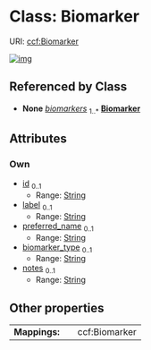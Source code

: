 
# Class: Biomarker




URI: [ccf:Biomarker](http://purl.org/ccf/Biomarker)


[![img](https://yuml.me/diagram/nofunky;dir:TB/class/[AsctbRecord]++-%20biomarkers%201..*>[Biomarker&#124;id:string%20%3F;label:string%20%3F;preferred_name:string%20%3F;biomarker_type:string%20%3F;notes:string%20%3F],[AsctbRecord])](https://yuml.me/diagram/nofunky;dir:TB/class/[AsctbRecord]++-%20biomarkers%201..*>[Biomarker&#124;id:string%20%3F;label:string%20%3F;preferred_name:string%20%3F;biomarker_type:string%20%3F;notes:string%20%3F],[AsctbRecord])

## Referenced by Class

 *  **None** *[biomarkers](biomarkers.md)*  <sub>1..\*</sub>  **[Biomarker](Biomarker.md)**

## Attributes


### Own

 * [id](id.md)  <sub>0..1</sub>
     * Range: [String](types/String.md)
 * [label](label.md)  <sub>0..1</sub>
     * Range: [String](types/String.md)
 * [preferred_name](preferred_name.md)  <sub>0..1</sub>
     * Range: [String](types/String.md)
 * [biomarker_type](biomarker_type.md)  <sub>0..1</sub>
     * Range: [String](types/String.md)
 * [notes](notes.md)  <sub>0..1</sub>
     * Range: [String](types/String.md)

## Other properties

|  |  |  |
| --- | --- | --- |
| **Mappings:** | | ccf:Biomarker |

